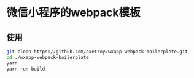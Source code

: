 # 微信小程序的webpack模板

## 使用
```bash
git cloen https://github.com/axetroy/wxapp-webpack-boilerplate.git
cd ./wxapp-webpack-boilerplate
yarn
yarn run build
```